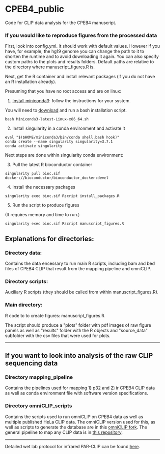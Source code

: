 # CPEB4_public

Code for CLIP data analysis for the CPEB4 manuscript.


### If you would like to reproduce figures from the processed data

First, look into config.yml. It should work with default values. However if you have, for example, the hg19 genome you can change the path to it to shorten the runtime and to avoid downloading it again. You can also specify custom paths to the plots and results folders. Default paths are relative to the directory where manuscript_figures.R is.

Next, get the R container and install relevant packages (if you do not have an R installation already).

Presuming that you have no root access and are on linux:

1. [Install miniconda3](https://docs.conda.io/projects/conda/en/latest/user-guide/install/linux.html): follow the instructions for your system.

You will need to [download](https://docs.conda.io/en/latest/miniconda.html#linux-installers) and run a bash installation script.

`bash Miniconda3-latest-Linux-x86_64.sh`

2. Install singularity in a conda environment and activate it

```
eval "$($HOME/miniconda3/bin/conda shell.bash hook)"
conda create --name singularity singularity=3.7.1
conda activate singularity
```

Next steps are done within singularity conda environment:

3. Pull the latest R bioconductor container

`singularity pull bioc.sif docker://bioconductor/bioconductor_docker:devel`

4. Install the necessary packages 

`singularity exec bioc.sif Rscript install_packages.R`
 
5. Run the script to produce figures 

(It requires memory and time to run.)

`singularity exec bioc.sif Rscript manuscript_figures.R`

## Explanations for directories:

### Directory data:

Contains the data encessary to run main R scripts, including bam and bed files of CPEB4 CLIP that result from the mapping pipeline and omniCLIP.

### Directory scripts:

Auxiliary R scripts (they should be called from within manuscript_figures.R).

### Main directory: 

R code to to create figures: manuscript_figures.R. 

The script should produce a "plots" folder with pdf images of raw figure panels as well as "results" folder with the R objects and "source_data" subfolder with the csv files that were used for plots.

---

## If you want to look into analysis of the raw CLIP sequencing data

### Directory mapping_pipeline

Contains the pipelines used for mapping 1) p32 and 2) ir CPEB4 CLIP data as well as conda environment file with software version specifications.

### Directory omniCLIP_scripts

Contains the scripts used to run omniCLIP on CPEB4 data as well as multiple published HeLa CLIP data. The omniCLIP version used for this, as well as scripts to generate the database are in this [omniCLIP fork](https://github.com/slebedeva/omniCLIP). The general pipeline to map any CLIP data is in [this repository](https://github.com/slebedeva/CLIP_mapping).

---

Detailed wet lab protocol for infrared PAR-CLIP can be found [here](https://www.protocols.io/view/infrared-par-clip-261ge4yxyv47/v1).
